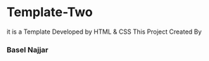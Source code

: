 # Template-Two
it is a Template Developed by HTML &amp; CSS 
This Project Created By <h3>Basel Najjar</h3>
